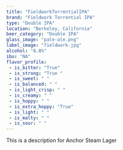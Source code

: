 ```yaml
---
title: "FieldworkTorrentialIPA"
brand: "Fieldwork Torrential IPA"
type: "Double IPA"
location: "Berkeley, California"
beer_category: "Double IPA"
glass_image: "pale-ale.png"
label_image: "fieldwork.jpg"
alcohol: "8.8%"
ibu: "NA"
flavor_profile:
 - is_bitter: "True"
 - is_strong: "True "
 - is_sweet: " "
 - is_balanced: " "
 - is_light_crisp: " "
 - is_creamy: " "
 - is_hoppy: " "
 - is_extra_hoppy: "True"
 - is_light: " "
 - is_malty: " "
 - is_sour: " "
---
```


This is a description for Anchor Steam Lager
